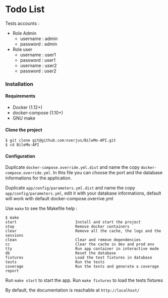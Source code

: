 # Todo List

Tests accounts :

<ul>
  <li>Role Admin
    <ul>
      <li>username : admin</li>
      <li>password : admin</li>
    </ul>
  </li>
  <li>Role user
    <ul>
      <li>username : user1</li>
      <li>password : user1</li>
    </ul>
    <ul>
      <li>username : user2</li>
      <li>password : user2</li>
    </ul>
  </li>
</ul>

### Installation

#### Requirements

-   Docker (1.12+)
-   docker-compose (1.10+)
-   GNU make

#### Clone the project

    $ git clone git@github.com:nverjus/BileMo-API.git
    $ cd BileMo-API

#### Configuration

Duplicate `docker-compose.override.yml.dist` and name the copy `docker-compose.override.yml`. In this file you can choose the port and the database informations for the application.

Duplicate `app/config/parameters.yml.dist` and name the copy `app/config/parameters.yml`, edit it with your database informations, default will work with default docker-compose.overrive.yml

Use `make` to see the Makefile help :

    $ make
    start                          Install and start the project
    stop                           Remove docker containers
    clear                          Remove all the cache, the logs and the sessions
    clean                          Clear and remove dependencies
    cc                             Clear the cache in dev and prod env
    tty                            Run app container in interactive mode
    db                             Reset the database
    fixtures                       Load the test fixtures in database
    tests                          Run the tests
    coverage                       Run the tests and generate a coverage report

Run `make start` to start the app.
Run `make fixtures` to load the tests fixtures

By default, the documentation is reachable at `http://localhost/`
